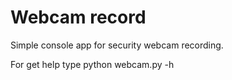 # Webcam record

Simple console app for security webcam recording.

For get help type
  python webcam.py -h
